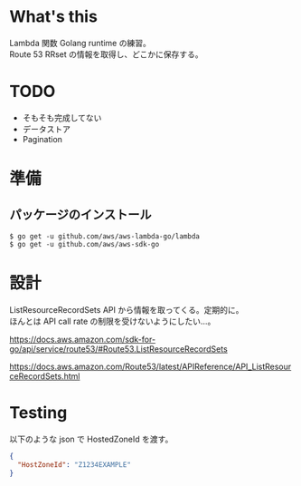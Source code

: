 # What's this
Lambda 関数 Golang runtime の練習。  
Route 53 RRset の情報を取得し、どこかに保存する。

# TODO
- そもそも完成してない
- データストア
- Pagination

# 準備
## パッケージのインストール
```
$ go get -u github.com/aws/aws-lambda-go/lambda
$ go get -u github.com/aws/aws-sdk-go
```

# 設計
ListResourceRecordSets API から情報を取ってくる。定期的に。  
ほんとは API call rate の制限を受けないようにしたい…。  

https://docs.aws.amazon.com/sdk-for-go/api/service/route53/#Route53.ListResourceRecordSets

https://docs.aws.amazon.com/Route53/latest/APIReference/API_ListResourceRecordSets.html

# Testing
以下のような json で HostedZoneId を渡す。

```json
{
  "HostZoneId": "Z1234EXAMPLE"
}
```